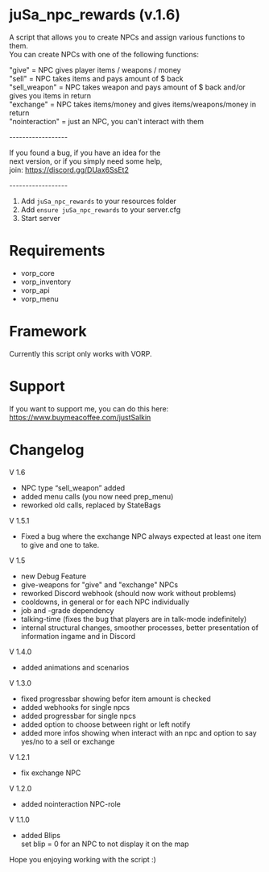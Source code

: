 # juSa_npc_rewards (v.1.6)
A script that allows you to create NPCs and assign various functions to them. <br>
You can create NPCs with one of the following functions:

"give" = NPC gives player items / weapons / money <br>
"sell" = NPC takes items and pays amount of $ back <br>
"sell_weapon" = NPC takes weapon and pays amount of $ back and/or gives you items in return <br>
"exchange" = NPC takes items/money and gives items/weapons/money in return <br>
"nointeraction" = just an NPC, you can't interact with them <br>

------------------<br>

If you found a bug, if you have an idea for the <br>
next version, or if you simply need some help,<br>
join: https://discord.gg/DUax6SsEt2

------------------<br>

1) Add ``juSa_npc_rewards`` to your resources folder
2) Add ``ensure juSa_npc_rewards`` to your server.cfg
3) Start server

# Requirements
- vorp_core
- vorp_inventory
- vorp_api
- vorp_menu


# Framework
Currently this script only works with VORP.

# Support

If you want to support me, you can do this here: <br>
https://www.buymeacoffee.com/justSalkin

# Changelog

V 1.6 <br>
- NPC type “sell_weapon” added <br>
- added menu calls (you now need prep_menu) <br>
- reworked old calls, replaced by StateBags <br>

V 1.5.1 <br>
- Fixed a bug where the exchange NPC always expected at least one item to give and one to take.

V 1.5 <br>
- new Debug Feature <br>
- give-weapons for "give" and "exchange" NPCs <br>
- reworked Discord webhook (should now work without problems) <br>
- cooldowns, in general or for each NPC individually <br>
-  job and -grade dependency <br>
- talking-time (fixes the bug that players are in talk-mode indefinitely) <br>
- internal structural changes, smoother processes, better presentation of information ingame and in Discord <br>


V 1.4.0 <br>
- added animations and scenarios

V 1.3.0 <br>
- fixed progressbar showing befor item amount is checked <br>
- added webhooks for single npcs <br>
- added progressbar for single npcs <br>
- added option to choose between right or left notify <br>
- added more infos showing when interact with an npc and option to say yes/no to a sell or exchange <br>

V 1.2.1  <br>
- fix exchange NPC <br>

V 1.2.0  <br>
- added nointeraction NPC-role

V 1.1.0 <br>
- added Blips <br>
set blip = 0 for an NPC to not display it on the map <br>


Hope you enjoying working with the script :)
